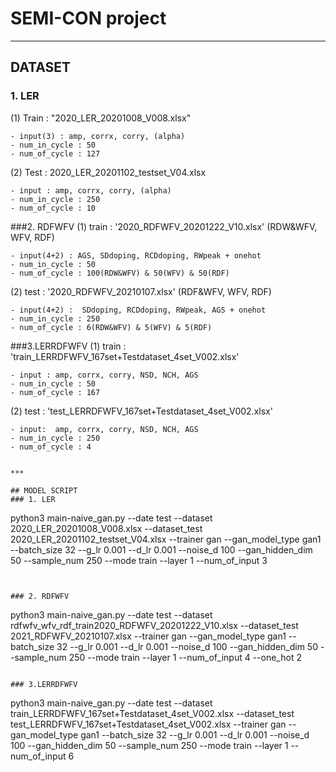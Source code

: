 # SEMI-CON project

***

## DATASET
### 1. LER

(1) Train : "2020_LER_20201008_V008.xlsx"
```
- input(3) : amp, corrx, corry, (alpha)
- num_in_cycle : 50
- num_of_cycle : 127
```

(2) Test : 2020_LER_20201102_testset_V04.xlsx
```
- input : amp, corrx, corry, (alpha)
- num_in_cycle : 250
- num_of_cycle : 10
```


###2. RDFWFV
(1) train : '2020_RDFWFV_20201222_V10.xlsx' (RDW&WFV, WFV, RDF)
```
- input(4+2) : AGS, SDdoping, RCDdoping, RWpeak + onehot
- num_in_cycle : 50
- num_of_cycle : 100(RDW&WFV) & 50(WFV) & 50(RDF)
```

(2) test : '2020_RDFWFV_20210107.xlsx' (RDF&WFV, WFV, RDF)
```
- input(4+2) :  SDdoping, RCDdoping, RWpeak, AGS + onehot
- num_in_cycle : 250
- num_of_cycle : 6(RDW&WFV) & 5(WFV) & 5(RDF)
```


###3.LERRDFWFV
(1) train : 'train_LERRDFWFV_167set+Testdataset_4set_V002.xlsx'
```
- input : amp, corrx, corry, NSD, NCH, AGS
- num_in_cycle : 50
- num_of_cycle : 167
```

(2) test : 'test_LERRDFWFV_167set+Testdataset_4set_V002.xlsx'
```
- input:  amp, corrx, corry, NSD, NCH, AGS
- num_in_cycle : 250
- num_of_cycle : 4


***

## MODEL SCRIPT
### 1. LER

```
python3 main-naive_gan.py --date test --dataset 2020_LER_20201008_V008.xlsx --dataset_test 2020_LER_20201102_testset_V04.xlsx --trainer gan  --gan_model_type gan1 --batch_size 32 --g_lr 0.001 --d_lr 0.001 --noise_d 100 --gan_hidden_dim 50 --sample_num 250 --mode train --layer 1 --num_of_input 3
```


### 2. RDFWFV
```
python3 main-naive_gan.py --date test --dataset rdfwfv_wfv_rdf_train2020_RDFWFV_20201222_V10.xlsx --dataset_test 2021_RDFWFV_20210107.xlsx --trainer gan  --gan_model_type gan1 --batch_size 32 --g_lr 0.001 --d_lr 0.001 --noise_d 100 --gan_hidden_dim 50 --sample_num 250 --mode train --layer 1 --num_of_input 4 --one_hot 2
```

### 3.LERRDFWFV
```
python3 main-naive_gan.py --date test --dataset train_LERRDFWFV_167set+Testdataset_4set_V002.xlsx --dataset_test test_LERRDFWFV_167set+Testdataset_4set_V002.xlsx --trainer gan  --gan_model_type gan1 --batch_size 32 --g_lr 0.001 --d_lr 0.001 --noise_d 100 --gan_hidden_dim 50 --sample_num 250 --mode train --layer 1 --num_of_input 6
```


